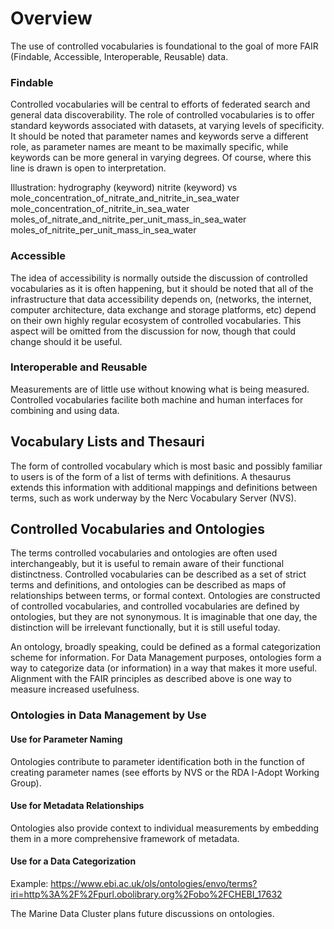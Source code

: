 Overview
========

The use of controlled vocabularies is foundational to the goal of more FAIR (Findable, Accessible, Interoperable, Reusable) data. 

### Findable

Controlled vocabularies will be central to efforts of federated search and general data discoverability. The role of controlled vocabularies is to offer standard keywords associated with datasets, at varying levels of specificity. It should be noted that parameter names and keywords serve a different role, as parameter names are meant to be maximally specific, while keywords can be more general in varying degrees. Of course, where this line is drawn is open to interpretation.

Illustration: 
hydrography (keyword)
nitrite (keyword)
vs 
mole_concentration_of_nitrate_and_nitrite_in_sea_water	
mole_concentration_of_nitrite_in_sea_water		
moles_of_nitrate_and_nitrite_per_unit_mass_in_sea_water		
moles_of_nitrite_per_unit_mass_in_sea_water

### Accessible

The idea of accessibility is normally outside the discussion of controlled vocabularies as it is often happening, but it should be noted that all of the infrastructure that data accessibility depends on, (networks, the internet, computer architecture, data exchange and storage platforms, etc) depend on their own highly regular ecosystem of controlled vocabularies. This aspect will be omitted from the discussion for now, though that could change should it be useful.


### Interoperable and Reusable

Measurements are of little use without knowing what is being measured. Controlled vocabularies facilite both machine and human interfaces for combining and using data. 

## Vocabulary Lists and Thesauri

The form of controlled vocabulary which is most basic and possibly familiar to users is of the form of a list of terms with definitions. A thesaurus extends this information with additional mappings and definitions between terms, such as work underway by the Nerc Vocabulary Server (NVS).

## Controlled Vocabularies and Ontologies

The terms controlled vocabularies and ontologies are often used interchangeably, but it is useful to remain aware of their functional distinctness. Controlled vocabularies can be described as a set of strict terms and definitions, and ontologies can be described as maps of relationships between terms, or formal context. Ontologies are constructed of controlled vocabularies, and controlled vocabularies are defined by ontologies, but they are not synonymous. It is imaginable that one day, the distinction will be irrelevant functionally, but it is still useful today.

An ontology, broadly speaking, could be defined as a formal categorization scheme for information. For Data Management purposes, ontologies form a way to categorize data (or information) in a way that makes it more useful. Alignment with the FAIR principles as described above is one way to measure increased usefulness.

### Ontologies in Data Management by Use

#### Use for Parameter Naming
Ontologies contribute to parameter identification both in the function of creating parameter names (see efforts by NVS or the RDA I-Adopt Working Group). 

#### Use for Metadata Relationships

Ontologies also provide context to individual measurements by embedding them in a more comprehensive framework of metadata.


#### Use for a Data Categorization 

Example:
https://www.ebi.ac.uk/ols/ontologies/envo/terms?iri=http%3A%2F%2Fpurl.obolibrary.org%2Fobo%2FCHEBI_17632

The Marine Data Cluster plans future discussions on ontologies.
